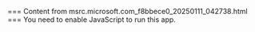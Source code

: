 === Content from msrc.microsoft.com_f8bbece0_20250111_042738.html ===
You need to enable JavaScript to run this app.
